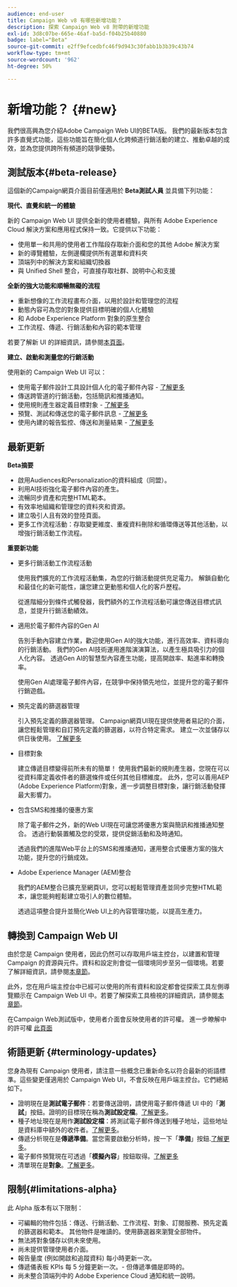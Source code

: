 ```yaml
---
audience: end-user
title: Campaign Web v8 有哪些新增功能？
description: 探索 Campaign Web v8 附帶的新增功能
exl-id: 3d8c07be-665e-46af-ba5d-f04b25b40880
badge: label="Beta"
source-git-commit: e2ff9efcedbfc46f9d943c30fabb1b3b39c43b74
workflow-type: tm+mt
source-wordcount: '962'
ht-degree: 50%

---
```



# 新增功能？ {#new}


我們很高興為您介紹Adobe Campaign Web UI的BETA版。 我們的最新版本包含許多直覺式功能，這些功能旨在簡化個人化跨頻道行銷活動的建立、推動卓越的成效，並為您提供跨所有頻道的競爭優勢。

## 測試版本{#beta-release}

這個新的Campaign網頁介面目前僅適用於 **Beta測試人員** 並具備下列功能：

**現代、直覺和統一的體驗**

新的 Campaign Web UI 提供全新的使用者體驗，與所有 Adobe Experience Cloud 解決方案和應用程式保持一致。它提供以下功能：

* 使用單一和共用的使用者工作階段存取新介面和您的其他 Adobe 解決方案
* 新的導覽體驗，左側邊欄提供所有選單和資料夾
* 頂端列中的解決方案和組織切換器
* 與 Unified Shell 整合，可直接存取社群、說明中心和支援

**全新的強大功能和順暢無礙的流程**

* 重新想像的工作流程畫布介面，以用於設計和管理您的流程
* 動態內容可為您的對象提供目標明確的個人化體驗
* 和 Adob&#x200B;&#x200B;e Experience Platform 對象的原生整合
* 工作流程、傳遞、行銷活動和內容的範本管理

若要了解新 UI 的詳細資訊，請參閱[本頁面](../get-started/user-interface.md)。

**建立、啟動和測量您的行銷活動**

使用新的 Campaign Web UI 可以：

* 使用電子郵件設計工具設計個人化的電子郵件內容 - [了解更多](../content/edit-content.md)
* 傳送跨管道的行銷活動，包括簡訊和推播通知。
* 使用規則產生器定義目標對象 - [了解更多](../audience/about-audiences.md)
* 預覽、測試和傳送您的電子郵件訊息 - [了解更多](../monitor/prepare-send.md)
* 使用內建的報告監控、傳送和測量結果 - [了解更多](../reporting/delivery-reports.md)


## 最新更新


**Beta摘要**

* 啟用Audiences和Personalization的資料組成（同盟）。
* 利用AI技術強化電子郵件內容的產生。
* 流暢同步資產和完整HTML範本。
* 有效率地組織和管理您的資料夾和資源。
* 建立吸引人且有效的登陸頁面。
* 更多工作流程活動：存取變更維度、重複資料刪除和循環傳送等其他活動，以增強行銷活動工作流程。

**重要新功能**

* 更多行銷活動工作流程活動

  使用我們擴充的工作流程活動集，為您的行銷活動提供充足電力。 解鎖自動化和最佳化的新可能性，讓您建立更動態和個人化的客戶歷程。

  從進階細分到條件式觸發器，我們額外的工作流程活動可讓您傳送目標式訊息，並提升行銷活動績效。

* 適用於電子郵件內容的Gen AI

  告別手動內容建立作業，歡迎使用Gen AI的強大功能，進行高效率、資料導向的行銷活動。  我們的Gen AI技術運用進階演演算法，以產生極具吸引力的個人化內容。 透過Gen AI的智慧型內容產生功能，提高開啟率、點進率和轉換率。

  使用Gen AI處理電子郵件內容，在競爭中保持領先地位，並提升您的電子郵件行銷遊戲。


* 預先定義的篩選器管理

  引入預先定義的篩選器管理。 Campaign網頁UI現在提供使用者易記的介面，讓您輕鬆管理和自訂預先定義的篩選器，以符合特定需求。 建立一次並儲存以供日後使用。 [了解更多](../personalization/predefined-filters.md)


* 目標對象

  建立傳遞目標變得前所未有的簡單！ 使用我們最新的規則產生器，您現在可以從資料庫定義收件者的篩選條件或任何其他目標維度。 此外，您可以善用AEP (Adobe Experience Platform)對象，進一步調整目標對象，讓行銷活動發揮最大影響力。

* 包含SMS和推播的優惠方案

  除了電子郵件之外，新的Web UI現在可讓您將優惠方案與簡訊和推播通知整合。 透過行動裝置觸及您的受眾，提供促銷活動和及時通知。

  透過我們的進階Web平台上的SMS和推播通知，運用整合式優惠方案的強大功能，提升您的行銷成效。

* Adobe Experience Manager (AEM)整合

  我們的AEM整合已擴充至網頁UI，您可以輕鬆管理資產並同步完整HTML範本，讓您能夠輕鬆建立吸引人的數位體驗。

  透過這項整合提升並簡化Web UI上的內容管理功能，以提高生產力。

## 轉換到 Campaign Web UI

由於您是 Campaign 使用者，因此仍然可以存取用戶端主控台，以建置和管理 Campaign 的資源與元件。資料和設定則會從一個環境同步至另一個環境。若要了解詳細資訊，請參閱[本章節](../get-started/get-started.md#about-campaign-client-consoleac-client)。

此外，您在用戶端主控台中已經可以使用的所有資料和設定都會從探索工具左側導覽顯示在 Campaign Web UI 中。若要了解探索工具檢視的詳細資訊，請參閱[本章節](../get-started/user-interface.md#explorer-user-interface-explorer)。

在Campaign Web測試版中，使用者介面會反映使用者的許可權。 進一步瞭解中的許可權 [此頁面](../get-started/permissions.md)

## 術語更新 {#terminology-updates}

您身為現有 Campaign 使用者，請注意一些概念已重新命名以符合最新的術語標準。這些變更僅適用於 Campaign Web UI，不會反映在用戶端主控台。它們總結如下。

* 證明現在是&#x200B;**測試電子郵件**：若要傳送證明，請使用電子郵件傳遞 UI 中的「**測試**」按鈕。證明的目標現在稱為&#x200B;**測試設定檔**。[了解更多](../preview-test/test-deliveries.md)。
* 種子地址現在是用作&#x200B;**測試設定檔**：將測試電子郵件傳送到種子地址，這些地址是資料庫中額外的收件者。[了解更多](../preview-test/test-deliveries.md)。
* 傳遞分析現在是&#x200B;**傳遞準備**。當您需要啟動分析時，按一下「**準備**」按鈕.[了解更多](../monitor/prepare-send.md)。
* 電子郵件預覽現在可透過「**模擬內容**」按鈕取得。[了解更多](../preview-test/preview-test.md)
* 清單現在是&#x200B;**對象**。[了解更多](../audience/about-audiences.md)。

## 限制{#limitations-alpha}

此 Alpha 版本有以下限制：

* 可編輯的物件包括：傳送、行銷活動、工作流程、對象、訂閱服務、預先定義的篩選器和範本。 其他物件是唯讀的。使用篩選器來瀏覽全部物件。
* 無法將對象儲存以供未來使用。
* 尚未提供管理使用者介面。
* 報告量度 (例如開啟和追蹤資料) 每小時更新一次。
* 傳遞儀表板 KPIs 每 5 分鐘更新一次。- 但傳遞準備是即時的。
* 尚未整合頂端列中的 Adobe Experience Cloud 通知和統一說明。

